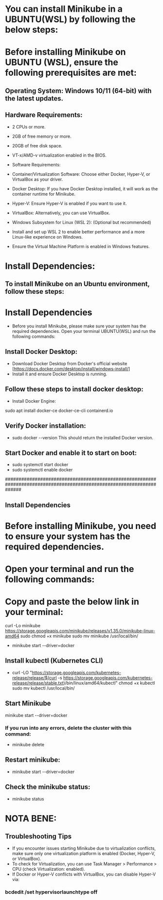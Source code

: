 # You can install Minikube in a UBUNTU(WSL) by following the below steps:
# Before installing Minikube on UBUNTU (WSL), ensure the following prerequisites are met:

## Operating System: Windows 10/11 (64-bit) with the latest updates.
## Hardware Requirements:

* 2 CPUs or more.
* 2GB of free memory or more.
* 20GB of free disk space.
* VT-x/AMD-v virtualization enabled in the BIOS.
* Software Requirements:

* Container/Virtualization Software: Choose either Docker, Hyper-V, or VirtualBox as your driver.

* Docker Desktop: If you have Docker Desktop installed, it will work as the container runtime for Minikube.

* Hyper-V: Ensure Hyper-V is enabled if you want to use it.

* VirtualBox: Alternatively, you can use VirtualBox.

* Windows Subsystem for Linux (WSL 2): (Optional but recommended)

* Install and set up WSL 2 to enable better performance and a more Linux-like experience on Windows.

* Ensure the Virtual Machine Platform is enabled in Windows features.

# Install Dependencies:

## To install Minikube on an Ubuntu environment, follow these steps:
# Install Dependencies
* Before you install Minikube, please make sure your system has the required dependencies.
  Open your terminal UBUNTU(WSL) and run the following commands:
  
## Install Docker Desktop:
* Download Docker Desktop from Docker's official website [https://docs.docker.com/desktop/install/windows-install/]
* Install it and ensure Docker Desktop is running.

## Follow these steps to install docker desktop:
*  Install Docker Engine:

sudo apt install docker-ce docker-ce-cli containerd.io
## Verify Docker installation:
* sudo docker --version
This should return the installed Docker version.

## Start Docker and enable it to start on boot:
* sudo systemctl start docker
* sudo systemctl enable docker

######################################################################################################################

## Install Dependencies
# Before installing Minikube, you need to ensure your system has the required dependencies. 
# Open your terminal and run the following commands:

# Copy and paste the below link in your terminal:
  curl -Lo minikube https://storage.googleapis.com/minikube/releases/v1.35.0/minikube-linux-amd64
  sudo chmod +x minikube
  sudo mv minikube /usr/local/bin/
  
* minikube start --driver=docker

## Install kubectl (Kubernetes CLI)
* curl -LO "https://storage.googleapis.com/kubernetes-release/release/$(curl -s https://storage.googleapis.com/kubernetes-release/release/stable.txt)/bin/linux/amd64/kubectl"
chmod +x kubectl
sudo mv kubectl /usr/local/bin/

## Start Minikube
minikube start --driver=docker

### If you run into any errors, delete the cluster with this command:
* minikube delete

## Restart minikube:
* minikube start --driver=docker

## Check the minikube status:
* minikube status


# NOTA BENE:

## Troubleshooting Tips
* If you encounter issues starting Minikube due to virtualization conflicts, make sure only one virtualization platform is enabled (Docker, Hyper-V, or VirtualBox).
* To check for Virtualization, you can use Task Manager > Performance > CPU (check Virtualization: enabled).
* If Docker or Hyper-V conflicts with VirtualBox, you can disable Hyper-V via:

### bcdedit /set hypervisorlaunchtype off









